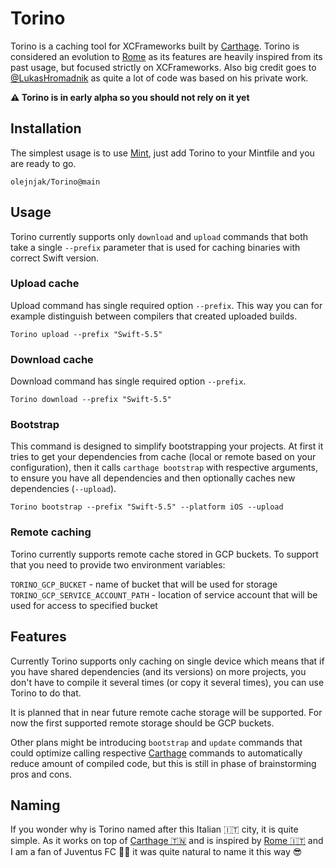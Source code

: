 # Torino

Torino is a caching tool for XCFrameworks built by [Carthage][carthage]. Torino is considered an evolution to [Rome][rome] as its features are heavily inspired from its past usage, but focused strictly on XCFrameworks. Also big credit goes to [@LukasHromadnik](https://github.com/LukasHromadnik) as quite a lot of code was based on his private work.

**⚠️ Torino is in early alpha so you should not rely on it yet**

## Installation

The simplest usage is to use [Mint](https://github.com/yonaskolb/Mint), just add Torino to your Mintfile and you are ready to go.

```
olejnjak/Torino@main
```

## Usage

Torino currently supports only `download` and `upload` commands that both take a single `--prefix` parameter that is used for caching binaries with correct Swift version.

### Upload cache

Upload command has single required option `--prefix`. This way you can for example distinguish between compilers that created uploaded builds. 

```
Torino upload --prefix "Swift-5.5"
```

### Download cache

Download command has single required option `--prefix`.

```
Torino download --prefix "Swift-5.5"
```

### Bootstrap

This command is designed to simplify bootstrapping your projects. At first it tries to get your dependencies from cache (local or remote based on your configuration), then it calls `carthage bootstrap` with respective arguments, to ensure you have all dependencies and then optionally caches new dependencies (`--upload`).

```
Torino bootstrap --prefix "Swift-5.5" --platform iOS --upload
```

### Remote caching

Torino currently supports remote cache stored in GCP buckets. To support that you need to provide two environment variables:

`TORINO_GCP_BUCKET` - name of bucket that will be used for storage<br>
`TORINO_GCP_SERVICE_ACCOUNT_PATH` - location of service account that will be used for access to specified bucket

## Features

Currently Torino supports only caching on single device which means that if you have shared dependencies (and its versions) on more projects, you don't have to compile it several times (or copy it several times), you can use Torino to do that.

It is planned that in near future remote cache storage will be supported. For now the first supported remote storage should be GCP buckets.

Other plans might be introducing `bootstrap` and `update` commands that could optimize calling respective [Carthage][carthage] commands to automatically reduce amount of compiled code, but this is still in phase of brainstorming pros and cons.

## Naming 

If you wonder why is Torino named after this Italian 🇮🇹  city, it is quite simple. As it works on top of [Carthage 🇹🇳][carthage] and is inspired by [Rome 🇮🇹][rome] and I am a fan of Juventus FC 🖤🤍 it was quite natural to name it this way 😎

[carthage]: https://github.com/Carthage/Carthage
[rome]: https://github.com/tmspzz/Rome
